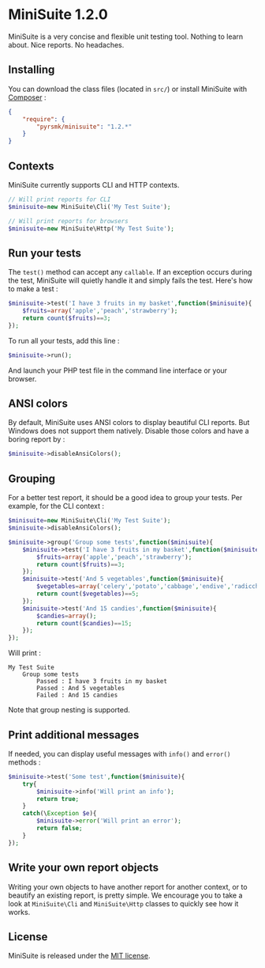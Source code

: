 MiniSuite 1.2.0
===============

MiniSuite is a very concise and flexible unit testing tool.
Nothing to learn about.
Nice reports.
No headaches.

Installing
----------

You can download the class files (located in `src/`) or install MiniSuite with [Composer](https://getcomposer.org/) :

```json
{
    "require": {
        "pyrsmk/minisuite": "1.2.*"
    }
}
```

Contexts
--------

MiniSuite currently supports CLI and HTTP contexts.

```php
// Will print reports for CLI
$minisuite=new MiniSuite\Cli('My Test Suite');
```

```php
// Will print reports for browsers
$minisuite=new MiniSuite\Http('My Test Suite');
```

Run your tests
--------------

The `test()` method can accept any `callable`. If an exception occurs during the test, MiniSuite will quietly handle it and simply fails the test. Here's how to make a test :

```php
$minisuite->test('I have 3 fruits in my basket',function($minisuite){
    $fruits=array('apple','peach','strawberry');
    return count($fruits)==3;
});
```

To run all your tests, add this line :

```php
$minisuite->run();
```

And launch your PHP test file in the command line interface or your browser.

ANSI colors
-----------

By default, MiniSuite uses ANSI colors to display beautiful CLI reports. But Windows does not support them natively. Disable those colors and have a boring report by :

```php
$minisuite->disableAnsiColors();
```

Grouping
--------

For a better test report, it should be a good idea to group your tests. Per example, for the CLI context :

```php
$minisuite=new MiniSuite\Cli('My Test Suite');
$minisuite->disableAnsiColors();

$minisuite->group('Group some tests',function($minisuite){
    $minisuite->test('I have 3 fruits in my basket',function($minisuite){
        $fruits=array('apple','peach','strawberry');
        return count($fruits)==3;
    });
    $minisuite->test('And 5 vegetables',function($minisuite){
        $vegetables=array('celery','potato','cabbage','endive','radicchio');
        return count($vegetables)==5;
    });
    $minisuite->test('And 15 candies',function($minisuite){
        $candies=array();
        return count($candies)==15;
    });
});
```

Will print :

```
My Test Suite
    Group some tests
        Passed : I have 3 fruits in my basket
        Passed : And 5 vegetables
        Failed : And 15 candies
```

Note that group nesting is supported.

Print additional messages
-------------------------

If needed, you can display useful messages with `info()` and `error()` methods :

```php
$minisuite->test('Some test',function($minisuite){
    try{
        $minisuite->info('Will print an info');
        return true;
    }
    catch(\Exception $e){
        $minisuite->error('Will print an error');
        return false;
    }
});
```

Write your own report objects
-----------------------------

Writing your own objects to have another report for another context, or to beautify an existing report, is pretty simple. We encourage you to take a look at `MiniSuite\Cli` and `MiniSuite\Http` classes to quickly see how it works.

License
-------

MiniSuite is released under the [MIT license](http://dreamysource.mit-license.org).
